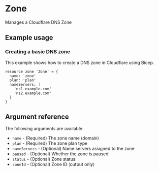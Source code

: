 # Zone

Manages a Cloudflare DNS Zone

## Example usage

### Creating a basic DNS zone

This example shows how to create a DNS zone in Cloudflare using Bicep.

```bicep
resource zone 'Zone' = {
  name: 'zone'
  plan: 'plan'
  nameServers: [
    'ns1.example.com'
    'ns2.example.com'
  ]
}
```

## Argument reference

The following arguments are available:

- `name` - (Required) The zone name (domain)
- `plan` - (Required) The zone plan type
- `nameServers` - (Optional) Name servers assigned to the zone
- `paused` - (Optional) Whether the zone is paused
- `status` - (Optional) Zone status
- `zoneId` - (Optional) Zone ID (output only)
